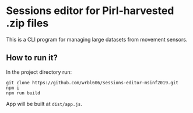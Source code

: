 # Sessions editor for Pirl-harvested .zip files

This is a CLI program for managing large datasets from movement sensors.

## How to run it?

In the project directory run:
```
git clone https://github.com/wrbl606/sessions-editor-msinf2019.git
npm i
npm run build
```

App will be built at `dist/app.js`.
